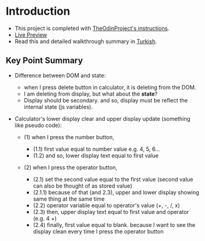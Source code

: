 # Introduction
- This project is completed with [TheOdinProject's instructions](https://www.theodinproject.com/paths/foundations/courses/foundations/lessons/calculator). 
- [Live Preview](https://talipakcelik.github.io/calculator/)
- Read this and detailed walkthrough summary in [Turkish](https://github.com/talipakcelik/calculator/blob/main/README.tr.md).

## Key Point Summary
- Difference between DOM and state:
	- when I press delete button in calculator, it is deleting from the DOM.
	- I am deleting from display, but what about the **state**?
	- Display should be secondary. and so, display must be reflect the internal state (js variables).

- Calculator's lower display clear and upper display update (something like pseudo code):
	- (1) when I press the number button,
		- (1.1) first value equal to number value e.g. 4, 5, 6...
		- (1.2) and so, lower display text equal to first value

	- (2) when I press the operator button, 
		- (2.1) set the second value equal to the first value (second value can also be thought of as stored value)
		- (2.1.1) because of that (and 2.3), upper and lower display showing same thing at the same time
		- (2.2) operator variable equal to operator's value (+, -,  /, x)
		- (2.3) then, upper display text equal to first value and operator (e.g. 4 +)
		- (2.4) finally, first value equal to blank. because I want to see the display clean every time I press the operator button
